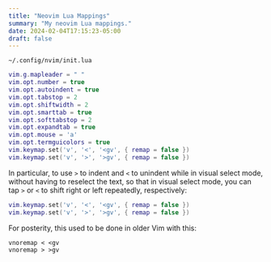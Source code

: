 ```yaml
---
title: "Neovim Lua Mappings"
summary: "My neovim Lua mappings."
date: 2024-02-04T17:15:23-05:00
draft: false
---
```


```shell
~/.config/nvim/init.lua
```

```lua
vim.g.mapleader = " "
vim.opt.number = true
vim.opt.autoindent = true
vim.opt.tabstop = 2
vim.opt.shiftwidth = 2
vim.opt.smarttab = true
vim.opt.softtabstop = 2
vim.opt.expandtab = true
vim.opt.mouse = 'a'
vim.opt.termguicolors = true
vim.keymap.set('v', '<', '<gv', { remap = false })
vim.keymap.set('v', '>', '>gv', { remap = false })
```

In particular, to use `>` to indent and `<` to unindent while in visual select mode, without having to reselect the text, so that in visual select mode, you can tap `>` or `<` to shift right or left repeatedly, respectively:

```lua
vim.keymap.set('v', '<', '<gv', { remap = false })
vim.keymap.set('v', '>', '>gv', { remap = false })
```

For posterity, this used to be done in older Vim with this:

```vim
vnoremap < <gv
vnoremap > >gv
```
